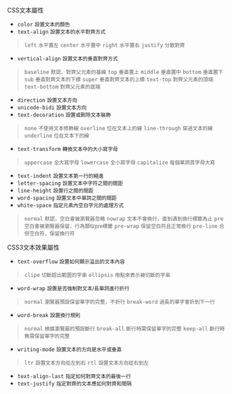 CSS文本屬性
- `color` <small>設置文本的顏色</small>
- `text-align` <small>設置文本的水平對齊方式</small>

>`left` <small>水平置左</small>
>`center` <small>水平置中</small>
>`right` <small>水平置右</small>
>`justify` <small>分散對齊</small>
- `vertical-align` <small>設置文本的垂直對齊方式</small>

>`baseline` <small>默認，對齊父元素的基線</small>
>`top` <small>垂直置上</small>
>`middle` <small>垂直置中</small>
>`bottom` <small>垂直置下</small>
>`sub` <small>垂直對齊文本的下標</small>
>`super` <small>垂直對齊文本的上標</small>
>`text-top` <small>對齊父元素的頂端</small>
>`text-bottom` <small>對齊父元素的底端</small>
- `direction` <small>設置文本方向</small>
- `unicode-bidi` <small>設置文本方向</small>
- `text-decoration` <small>設置或刪除文本裝飾</small>

>`none` <small>不使用文本修飾線</small>
>`overline` <small>位在文本上的線</small>
>`line-through` <small>穿過文本的線</small>
>`underline` <small>位在文本下的線</small>
- `text-transform` <small>轉換文本中的大小寫字母</small>

>`uppercase` <small>全大寫字母</small>
>`lowercase` <small>全小寫字母</small>
>`capitalize` <small>每個單詞首字母大寫</small>
- `text-indent` <small>設置文本第一行的縮進</small>
- `letter-spacing` <small>設置文本中字符之間的間距</small>
- `line-height` <small>設置行之間的間距</small>
- `word-spacing` <small>設置文本中單詞之間的間距</small>
- `white-space` <small>指定元素內空白字元的處理方式</small>

>`normal` <small>默認，空白會被瀏覽器忽略</small>
>`nowrap` <small>文本不會換行，直到遇到換行標籤為止</small>
>`pre` <small>空白會被瀏覽器保留，行為類似pre標籤</small>
>`pre-wrap` <small>保留空白符且正常換行</small>
>`pre-line` <small>合併空白符，保留換行符</small>

CSS3文本效果屬性
- `text-overflow` <small>設置如何顯示溢出的文本內容</small>

>`clipe` <small>切斷超出範圍的字串</small>
>`ellipsis` <small>用點來表示被切斷的字串</small>
- `word-wrap`	<small>設置是否強制對文本/長單詞進行折行</small>

>`normal` <small>瀏覽器預設保留單字的完整，不折行</small>
>`break-word` <small>過長的單字會折到下一行</small>
- `word-break` <small>設置換行規則</small>

>`normal` <small>根據瀏覽器的預設斷行</small>
>`break-all` <small>斷行時需保留單字的完整</small>
>`keep-all` <small>斷行時無需保留單字的完整</small>
- `writing-mode` <small>設置文本的方向是水平或垂直</small>

>`ltr` <small>設置文本方向從左到右</small>
>`rtl` <small>設置文本方向從右到左</small>
- `text-align-last` <small>指定如何對齊文本的最後一行</small>
- `text-justify` <small>指定對齊的文本應如何對齊和間隔</small>